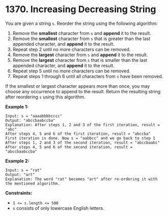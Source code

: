 # 1370. Increasing Decreasing String
You are given a string `s`. Reorder the string using the following algorithm:  
1. Remove the **smallest** character from `s` and **append** it to the result.  
2. Remove the **smallest** character from `s` that is greater than the last appended character, and **append** it to the result.  
3. Repeat step 2 until no more characters can be removed.  
4. Remove the **largest** character from `s` and **append** it to the result.  
5. Remove the **largest** character from `s` that is smaller than the last appended character, and **append** it to the result.  
6. Repeat step 5 until no more characters can be removed.  
7. Repeat steps 1 through 6 until all characters from `s` have been removed.  

If the smallest or largest character appears more than once, you may choose any occurrence to append to the result. Return the resulting string after reordering `s` using this algorithm.

**Example 1:**
```
Input: s = "aaaabbbbcccc"
Output: "abccbaabccba"
Explanation: After steps 1, 2 and 3 of the first iteration, result = "abc"
After steps 4, 5 and 6 of the first iteration, result = "abccba"
First iteration is done. Now s = "aabbcc" and we go back to step 1
After steps 1, 2 and 3 of the second iteration, result = "abccbaabc"
After steps 4, 5 and 6 of the second iteration, result = "abccbaabccba"
```

**Example 2:**
```
Input: s = "rat"
Output: "art"
Explanation: The word "rat" becomes "art" after re-ordering it with the mentioned algorithm.
```

**Constraints:**
- `1 <= s.length <= 500`
- `s` consists of only lowercase English letters.
